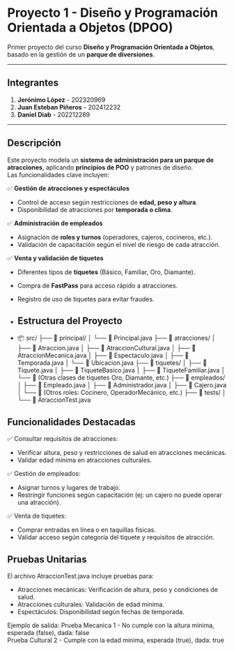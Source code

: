 # Proyecto 1 - Diseño y Programación Orientada a Objetos (DPOO)  
Primer proyecto del curso **Diseño y Programación Orientada a Objetos**, basado en la gestión de un **parque de diversiones**.  

---

## Integrantes  
1. **Jerónimo López** - 202320969  
2. **Juan Esteban Piñeros** - 202412232  
3. **Daniel Diab** - 202212289  

---

## Descripción  
Este proyecto modela un **sistema de administración para un parque de atracciones**, aplicando **principios de POO** y patrones de diseño.  
Las funcionalidades clave incluyen:  

✅ **Gestión de atracciones y espectáculos**  
- Control de acceso según restricciones de **edad, peso y altura**.  
- Disponibilidad de atracciones por **temporada o clima**.  

✅ **Administración de empleados**  
- Asignación de **roles y turnos** (operadores, cajeros, cocineros, etc.).  
- Validación de capacitación según el nivel de riesgo de cada atracción.  

✅ **Venta y validación de tiquetes**  
- Diferentes tipos de **tiquetes** (Básico, Familiar, Oro, Diamante).  
- Compra de **FastPass** para acceso rápido a atracciones.  
- Registro de uso de tiquetes para evitar fraudes.

- ## Estructura del Proyecto
- 📦 src/
├── 📁 principal/
│   └── 📄 Principal.java 
├── 📁 atracciones/
│   ├── 📄 Atraccion.java
│   ├── 📄 AtraccionCultural.java
│   ├── 📄 AtraccionMecanica.java 
│   ├── 📄 Espectaculo.java
│   ├── 📄 Temporada.java 
│   └── 📄 Ubicacion.java 
├── 📁 tiquetes/
│   ├── 📄 Tiquete.java
│   ├── 📄 TiqueteBasico.java
│   ├── 📄 TiqueteFamiliar.java
│   └── 📄 (Otras clases de tiquetes Oro, Diamante, etc.)
├── 📁 empleados/
│   ├── 📄 Empleado.java
│   ├── 📄 Administrador.java 
│   ├── 📄 Cajero.java
│   └── 📄 (Otros roles: Cocinero, OperadorMecánico, etc.)
├── 📁 tests/
│   └── 📄 AtraccionTest.java

## Funcionalidades Destacadas

✅ Consultar requisitos de atracciones:
- Verificar altura, peso y restricciones de salud en atracciones mecánicas.
- Validar edad mínima en atracciones culturales.

✅ Gestión de empleados:
- Asignar turnos y lugares de trabajo.
- Restringir funciones según capacitación (ej: un cajero no puede operar una atracción).

✅ Venta de tiquetes:
- Comprar entradas en línea o en taquillas físicas.
- Validar acceso según categoría del tiquete y requisitos de atracción.

## Pruebas Unitarias

El archivo AtraccionTest.java incluye pruebas para:

- Atracciones mecánicas: Verificación de altura, peso y condiciones de salud.
- Atracciones culturales: Validación de edad mínima.
- Espectáculos: Disponibilidad según fechas de temporada.

Ejemplo de salida:
Prueba Mecanica 1 - No cumple con la altura mínima, esperada (false), dada: false  
Prueba Cultural 2 - Cumple con la edad mínima, esperada (true), dada: true  
